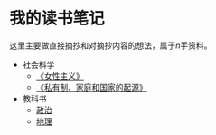 # 我的读书笔记

这里主要做直接摘抄和对摘抄内容的想法，属于$n$手资料。
<!-- 类似[哲学](/wiki/philosophy)的内容是我思考后的$n+1$手资料。 -->

- 社会科学
    - [《女性主义》](/wiki/read/feminism)
    - [《私有制、家庭和国家的起源》](/wiki/read/originoffamilyprivatepropertyandthestate)
- 教科书
    - [政治](/wiki/read/textbook/politics)
    - [地理](/wiki/read/textbook/geography)
